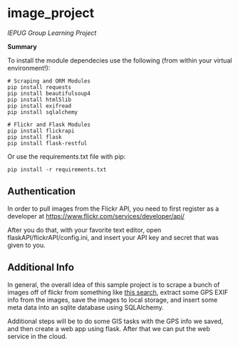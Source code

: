 image_project
=============

*IEPUG Group Learning Project*

**Summary**


To install the module dependecies use the following (from within your virtual environment!):
```
# Scraping and ORM Modules
pip install requests
pip install beautifulsoup4
pip install html5lib
pip install exifread
pip install sqlalchemy

# Flickr and Flask Modules
pip install flickrapi
pip install flask
pip install flask-restful
```
Or use the requirements.txt file with pip:
```
pip install -r requirements.txt
```

Authentication
---------------
In order to pull images from the Flickr API, you need to first register as a developer at https://www.flickr.com/services/developer/api/

After you do that, with your favorite text editor, open flaskAPI/flickrAPI/config.ini, and insert your API key and secret that was given to you.

Additional Info
---------------
In general, the overall idea of this sample project is to scrape a bunch of images off of flickr from something like [this search](https://www.flickr.com/search/?q=california&cm=apple%2Fiphone_5s), extract some GPS EXIF info from the images, save the images to local storage, and insert some meta data into an sqlite database using SQLAlchemy.

Additional steps will be to do some GIS tasks with the GPS info we saved, and then create a web app using flask.  After that we can put the web service in the cloud.
